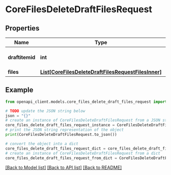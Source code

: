 # CoreFilesDeleteDraftFilesRequest


## Properties

Name | Type | Description | Notes
------------ | ------------- | ------------- | -------------
**draftitemid** | **int** | Item id of the draft file area | [default to null]
**files** | [**List[CoreFilesDeleteDraftFilesRequestFilesInner]**](CoreFilesDeleteDraftFilesRequestFilesInner.md) |  | 

## Example

```python
from openapi_client.models.core_files_delete_draft_files_request import CoreFilesDeleteDraftFilesRequest

# TODO update the JSON string below
json = "{}"
# create an instance of CoreFilesDeleteDraftFilesRequest from a JSON string
core_files_delete_draft_files_request_instance = CoreFilesDeleteDraftFilesRequest.from_json(json)
# print the JSON string representation of the object
print(CoreFilesDeleteDraftFilesRequest.to_json())

# convert the object into a dict
core_files_delete_draft_files_request_dict = core_files_delete_draft_files_request_instance.to_dict()
# create an instance of CoreFilesDeleteDraftFilesRequest from a dict
core_files_delete_draft_files_request_from_dict = CoreFilesDeleteDraftFilesRequest.from_dict(core_files_delete_draft_files_request_dict)
```
[[Back to Model list]](../README.md#documentation-for-models) [[Back to API list]](../README.md#documentation-for-api-endpoints) [[Back to README]](../README.md)


